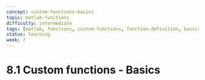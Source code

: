 ```yaml
---
concept: custom-functions-basics
topic: matlab-functions
difficulty: intermediate
tags: [matlab, functions, custom-functions, function-definition, basics]
status: learning
week: 7
---
```


# 8.1 Custom functions - Basics